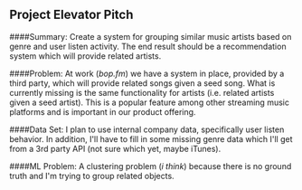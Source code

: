 Project Elevator Pitch
----------------------

####Summary:
Create a system for grouping similar music artists based on genre and user listen activity. The end result should be a recommendation system which will provide related artists.

####Problem:
At work (*bop.fm*) we have a system in place, provided by a third party, which will provide related songs given a seed song.  What is currently missing is the same functionality for artists (i.e. related artists given a seed artist).  This is a popular feature among other streaming music platforms and is important in our product offering.

####Data Set:
I plan to use internal company data, specifically user listen behavior.  In addition, I'll have to fill in some missing genre data which I'll get from a 3rd party API (not sure which yet, maybe iTunes).

####ML Problem:
A clustering problem (*i think*) because there is no ground truth and I'm trying to group related objects.


